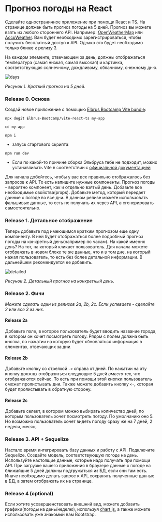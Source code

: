 # Прогноз погоды на React

Сделайте одностраничное приложение при помощи React и TS. На странице должен быть прогноз погоды на 5 дней. Прогноз вы можете взять из любого стороннего API. Например: [OpenWeatherMap](https://openweathermap.org/api) или [AccuWeather](https://rapidapi.com/stefan.skliarov/api/AccuWeather). Вам будет необходимо зарегистрироваться, чтобы получить бесплатный доступ к API. Однако это будет необходимо только ближе к релизу 3.

На каждом элементе, отвечающем за день, должны отображаться температура (самая низкая, самая высокая) и картинка, соответствующая солнечному, дождливому, облачному, снежному дню.

![days](readme-assets/days.png)

_Рисунок 1. Краткий прогноз на 5 дней._

### Release 0. Основа

Создай новое приложение с помощью [Elbrus Bootcamp Vite bundle](https://github.com/Elbrus-Bootcamp/vite-react-ts):

```
npx degit Elbrus-Bootcamp/vite-react-ts my-app

cd my-app

npm i
```

- запуск стартового скрипта:

```
npm run dev
```

- Если по какой-то причине сборка Эльбруса тебе не подходит, можно устанавливать Vite в соответствии с [официальной документацией](https://vitejs.dev/guide/#scaffolding-your-first-vite-project)

Для начала добейтесь, чтобы у вас все правильно отображалось без запросов к API.
То есть напишите нужные компоненты. Прогноз погоды - вероятно компонент, как и отдельно взятый день.
Добавьте все необходимые свойства(props). Добавьте метод, который передает данные о погоде во все дни. В данном релизе можете использовать фальшивые данные, то есть не получать их через API, а сгенерировать самостоятельно.

### Release 1. Детальное отображение

Теперь добавьте под имеющимся кратким прогнозом еще одну компоненту. В ней будет отображаться более подробный прогноз погоды на конкретный день(например по часам). На какой именно день? На тот, на который кликает пользователь. Для начала можете отображать в новом блоке те же данные, что и в том дне, на который нажал пользователь, то есть без более детальной информации. В дальнейшем рекомендуется ее добавить.

![detailed](readme-assets/detailed.png)

_Рисунок 2. Детальный прогноз на конкретный день._

### Release 2. Фичи

_Можете сделать один из релизов 2a, 2b, 2c. Если успеваете - сделайте 2 или все 3 из них._

#### Release 2a

Добавьте поле, в которое пользователь будет вводить название города, в котором он хочет посмотреть погоду. Рядом с полем должна быть кнопка, по нажатии на которую будет обновляться информация в элементах, отвечающих за дни.

#### Release 2b

Добавьте кнопку со стрелкой `->` справа от дней. По нажатии на эту кнопку должны отобразиться следующие 5 дней _вместо_ тех, что отображаются сейчас. То есть при помощи этой кнопки пользователь сможет пролистывать дни. Также можете добавить кнопку `<-`, которая будет пролистывать в обратную сторону.

#### Release 2c

Добавьте селект, в котором можно выбирать количество дней, по которым пользователь хочет посмотреть погоду. По умолчанию оно 5. Но возможно пользователь хочет видеть погоду сразу же на 7 дней, 2 недели, месяц.

### Release 3. API + Sequelize

Настало время интегрировать базу данных и работу с API.
Подключите Sequelize. Создайте модель, соответствующую погоде на день. Используйте настоящие данные, которые надо получать при помощи API. При загрузке вашего приложения в браузере данные о погоде на ближайшие 5 дней должны подгружаться из БД, если они там есть. Иначе необходимо делать запрос к API, сохранять полученные данные в БД, а затем отображать их на странице.

### Release 4 (optional)

Если хотите усовершенствовать внешний вид, можете добавить графики(погоды на день/неделю), используя [chart.js](https://www.chartjs.org/), а также можете использовать уже знакомый вам Bootstrap.
